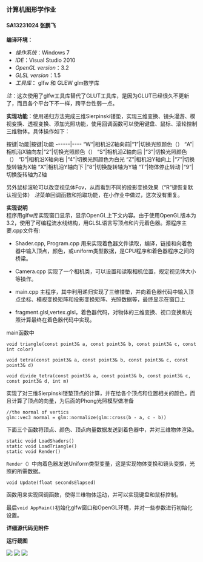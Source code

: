 ### 计算机图形学作业
#### SA13231024 张鹏飞




**编译环境**：  

* *操作系统*：Windows 7 
* *IDE*：Visual Studio 2010 
* *OpenGL version*：3.2
* *GLSL version*：1.5
* *工具库*： glfw 和 GLEW glm数学库

*注*：这次使用了glfw工具库替代了GLUT工具库，是因为GLUT已经很久不更新了，而且各个平台下不一样，跨平台性弱一点。


**实现功能**：使用递归方法完成三维Sierpinski镂垫，实现三维变换、镜头漫游、模视变换、透视变换、添加光照功能，使用回调函数可以使用键盘、鼠标、滚轮控制三维物体。具体操作如下：

按键|功能|按键|功能
------|---- 
“W“|相机沿Z轴向前|“1”|切换光照颜色（）
“A”|相机沿X轴向左|“2”|切换光照颜色（） 
“S”|相机沿Z轴向后  |“3”|切换光照颜色（）
“D”|相机沿X轴向右 |“4”|切换光照颜色为白光
“Z”|相机沿Y轴向上 |“7”|切换旋转轴为X轴
“X”|相机沿Y轴向下 |“8”|切换旋转轴为Y轴
“T”|物体停止转动  |“9”|切换旋转轴为Z轴

另外鼠标滚轮可以改变视见体Fov，从而看到不同的投影变换效果（“R”键恢复默认视见体）
*注*菜单回调函数和拾取功能，在小作业中做过，这次没有重复。
 


**实现说明**  
程序用glfw库实现窗口显示，显示OpenGL上下文内容。由于使用OpenGL版本为3.2，使用了可编程流水线结构，用GLSL语言写顶点和片元着色器。源程序主要.cpp文件有: 

* Shader.cpp, Program.cpp 用来实现着色器文件读取，编译，链接和向着色器中输入顶点，颜色，或uniform类型数据，是CPU程序和着色器程序之间的桥梁。



* Camera.cpp 实现了一个相机类，可以设置和读取相机位置，规定视见体大小等操作。



* main.cpp 主程序，其中利用递归实现了三维镂垫，并向着色器代码中输入顶点坐标、模视变换矩阵和投影变换矩阵、光照数据等，最终显示在窗口上



* fragment.glsl,vertex.glsl，着色器代码，对物体的三维变换、视口变换和光照计算最终在着色器代码中实现。

main函数中 

```
void triangle(const point3& a, const point3& b, const point3& c, const int color)

void tetra(const point3& a, const point3& b, const point3& c, const point3& d)

void divide_tetra(const point3& a, const point3& b, const point3& c, const point3& d, int m)

```
实现了对三维Sierpinski镂垫顶点的计算，并在给各个顶点和位置相关的颜色，而且计算了顶点的向量，为后面的Phong光照模型做准备

```
//the normal of vertics
glm::vec3 normal = glm::normalize(glm::cross(b - a, c - b))
```
下面三个函数将顶点、颜色、顶点向量数据发送到着色器中，并对三维物体渲染。

```
static void LoadShaders()
static void LoadTriangle() 
static void Render() 

```


`Render（）`中向着色器发送Uniform类型变量，这是实现物体变换和镜头变换，光照的所需数据。  


```
void Update(float secondsElapsed)

```
函数用来实现回调函数，使得三维物体运动，并可以实现键盘和鼠标控制。

最后`void AppMain()`初始化glfw窗口和OpenGL环境，并对一些参数进行初始化设置。



**详细源代码见附件**

**运行截图**

![](/Users/pengfei/Desktop/1.png)
![](/Users/pengfei/Desktop/2.png)
![](/Users/pengfei/Desktop/3.png)





